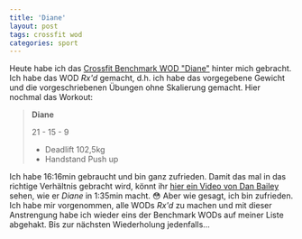 ```yaml
---
title: 'Diane'
layout: post
tags: crossfit wod
categories: sport
---
```


Heute habe ich das [Crossfit Benchmark WOD "Diane"][0] hinter mich gebracht. Ich habe das WOD *Rx'd* gemacht, d.h. ich habe das vorgegebene Gewicht und die vorgeschriebenen Übungen ohne Skalierung gemacht. Hier nochmal das Workout:

> **Diane**
>
> 21 - 15 - 9
>
> * Deadlift 102,5kg
> * Handstand Push up

Ich habe 16:16min gebraucht und bin ganz zufrieden. Damit das mal in das richtige Verhältnis gebracht wird, könnt ihr [hier ein Video von Dan Bailey][1] sehen, wie er *Diane* in 1:35min macht. 😳 Aber wie gesagt, ich bin zufrieden. Ich habe mir vorgenommen, alle WODs *Rx'd* zu machen und mit dieser Anstrengung habe ich wieder eins der Benchmark WODs auf meiner Liste abgehakt. Bis zur nächsten Wiederholung jedenfalls...

[0]: http://www.crossfit.com/cf-info/faq.html#WOD0
[1]: http://games.crossfit.com/video/dan-bailey-vs-diane
